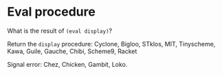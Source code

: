 # Eval procedure

What is the result of `(eval display)`?

Return the `display` procedure:
Cyclone, Bigloo, STklos, MIT, Tinyscheme, Kawa, Guile, Gauche, Chibi, Scheme9, Racket

Signal error:
Chez, Chicken, Gambit, Loko.


